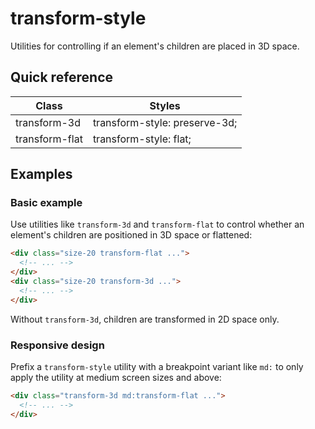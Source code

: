 # transform-style

Utilities for controlling if an element's children are placed in 3D space.



## Quick reference

| Class            | Styles                         |
|------------------|--------------------------------|
| transform-3d     | transform-style: preserve-3d;  |
| transform-flat   | transform-style: flat;         |

## Examples

### Basic example

Use utilities like `transform-3d` and `transform-flat` to control whether an element's children are positioned in 3D space or flattened:

```html
<div class="size-20 transform-flat ...">
  <!-- ... -->
</div>
<div class="size-20 transform-3d ...">
  <!-- ... -->
</div>
```

Without `transform-3d`, children are transformed in 2D space only.

### Responsive design

Prefix a `transform-style` utility with a breakpoint variant like `md:` to only apply the utility at medium screen sizes and above:

```html
<div class="transform-3d md:transform-flat ...">
  <!-- ... -->
</div>
```

